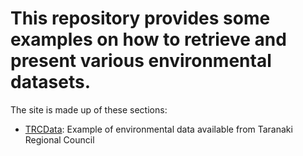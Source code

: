 # This repository provides some examples on how to retrieve and present various environmental datasets.

<p>
  The site is made up of these sections:
  <ul type = "dot">
  <li><a href="TRCData.ipynb">TRCData</a>: Example of environmental data available from Taranaki Regional Council</li>
  </ul>
</p>
